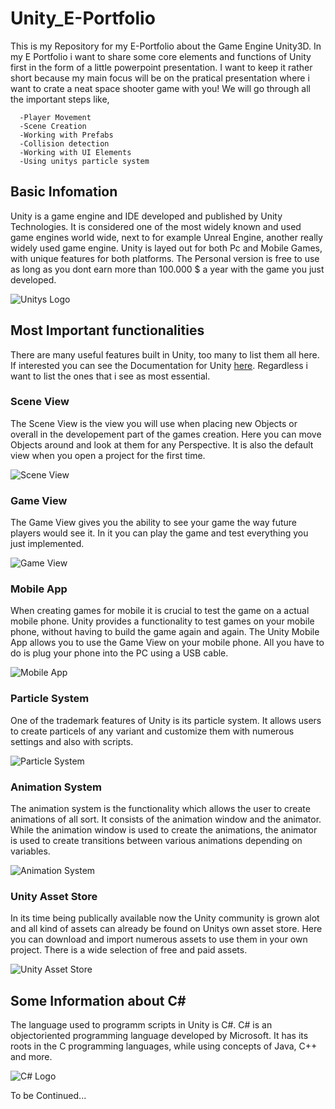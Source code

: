 # Unity_E-Portfolio
This is my Repository for my E-Portfolio about the Game Engine Unity3D.
In my E Portfolio i want to share some core elements and functions of Unity first in the form of a little powerpoint
presentation. I want to keep it rather short because my main focus will be on the pratical presentation where i want
to crate a neat space shooter game with you! We will go through all the important steps like,

```
  -Player Movement
  -Scene Creation
  -Working with Prefabs
  -Collision detection
  -Working with UI Elements
  -Using unitys particle system
```

## Basic Infomation
Unity is a game engine and IDE developed and published by Unity Technologies. It is considered one of the most widely known and used game engines
world wide, next to for example Unreal Engine, another really widely used game engine.
Unity is layed out for both Pc and Mobile Games, with unique features for both platforms.
The Personal version is free to use as long as you dont earn more than 100.000 $ a year with the game you just developed.

![Unitys Logo](https://www.digitalproduction.com/wp-content/uploads/2019/10/Unity-preise.jpg)

## Most Important functionalities
There are many useful features built in Unity, too many to list them all here.
If interested you can see the Documentation for Unity [here](https://docs.unity3d.com/560/Documentation/Manual/UnityManual.html).
Regardless i want to list the ones that i see as most essential.

### Scene View
The Scene View is the view you will use when placing new Objects or overall in the developement part of the games creation. Here you can move Objects around and look at
them for any Perspective. It is also the default view when you open a project for the first time.

![Scene View](https://i.stack.imgur.com/AC6CI.png)

### Game View
The Game View gives you the ability to see your game the way future players would see it. In it you can play the game and test everything you just implemented.

![Game View](https://i.ytimg.com/vi/nG0fXdXylMI/maxresdefault.jpg)

### Mobile App
When creating games for mobile it is crucial to test the game on a actual mobile phone. Unity provides a functionality to test games on your mobile phone,
without having to build the game again and again. The Unity Mobile App allows you to use the Game View on your mobile phone. All you have to do is plug your phone into the PC using a USB cable.

![Mobile App](https://makaka.org/wp-content/uploads/2019/08/unity-remote-mobile-testing.jpg)

### Particle System
One of the trademark features of Unity is its particle system. It allows users to create particels of any variant and customize them with numerous
settings and also with scripts.

![Particle System](https://connect-prd-cdn.unity.com/20210212/learn/images/35e9f5c3-3959-4800-9f88-9127fa9446d1_image2.png)

### Animation System
The animation system is the functionality which allows the user to create animations of all sort. It consists of the animation window and the animator.
While the animation window is used to create the animations, the animator is used to create transitions between various animations depending
on variables.

![Animation System](https://docs.unity3d.com/460/Documentation/uploads/Main/MecanimShowcase.png)

### Unity Asset Store
In its time being publically available now the Unity community is grown alot and all kind of assets can already be found on Unitys own asset store.
Here you can download and import numerous assets to use them in your own project. There is a wide selection of free and paid assets.

![Unity Asset Store](https://unity3d.com/profiles/unity3d/themes/unity/images/eloqua/article/unity-asset-store-website.jpg)


## Some Information about C#
The language used to programm scripts in Unity is C#.
C# is an objectoriented programming language developed by Microsoft.
It has its roots in the C programming languages, while using concepts of Java, C++ and more.

![C# Logo](http://damien.dennehy.me/wp-content/uploads/2010/05/C_Sharp_logo1.svg)

To be Continued...
